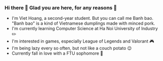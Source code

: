 ### Hi there 👋 Glad you are here, for any reasons 🙈
- I'm Viet Hoang, a second-year student. But you can call me Banh bao. "Banh bao" is a kind of Vietnamese dumplings made with minced pork.
- I'm currently learning Computer Science at Ha Noi University of Industry ✏️
- I'm interested in games, especially League of Legends and Valorant 🎮
- I'm being lazy every so often, but not like a couch potato 😉
- Currently fall in love with a FTU sophomore 💖
